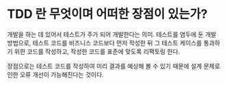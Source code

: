 # TDD 란 무엇이며 어떠한 장점이 있는가?

개발을 하는 데 있어서 테스트가 주가 되어 개발한다는 의미. 테스트를 염두에 둔 개발 방법으로, 테스트 코드를 비즈니스 코드보다 먼저 작성한 뒤 그 테스트 케이스를 통과하기 위한 코드를 작성하고, 작성한 코드를 표준에 맞도록 리팩토링 한다.

장점으로는 테스트 코드를 작성하여 미리 결과를 예상해 볼 수 있기 때문에 설계 문제로 인한 오류 개선이 가능해진다는 것이다.
